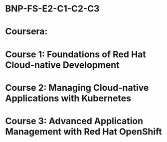 # BNP-FS-E2-C1-C2-C3
# Coursera:
# Course 1: Foundations of Red Hat Cloud-native Development
# Course 2: Managing Cloud-native Applications with Kubernetes
# Course 3: Advanced Application Management with Red Hat OpenShift
